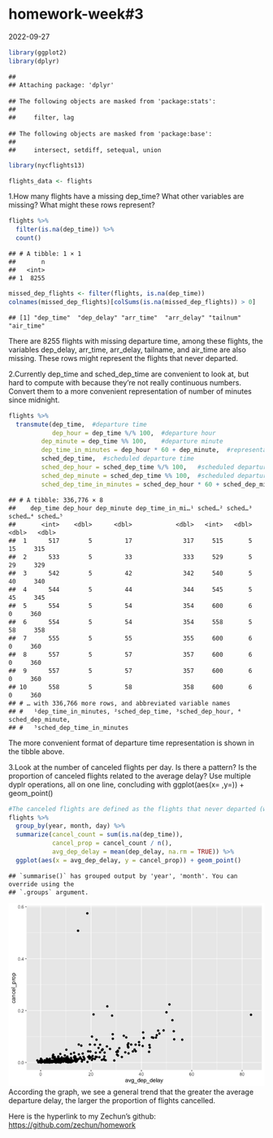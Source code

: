 homework-week#3
================
2022-09-27

``` r
library(ggplot2)
library(dplyr)
```

    ## 
    ## Attaching package: 'dplyr'

    ## The following objects are masked from 'package:stats':
    ## 
    ##     filter, lag

    ## The following objects are masked from 'package:base':
    ## 
    ##     intersect, setdiff, setequal, union

``` r
library(nycflights13)
```

``` r
flights_data <- flights
```

1.How many flights have a missing dep_time? What other variables are
missing? What might these rows represent?

``` r
flights %>% 
  filter(is.na(dep_time)) %>% 
  count()
```

    ## # A tibble: 1 × 1
    ##       n
    ##   <int>
    ## 1  8255

``` r
missed_dep_flights <- filter(flights, is.na(dep_time)) 
colnames(missed_dep_flights)[colSums(is.na(missed_dep_flights)) > 0]
```

    ## [1] "dep_time"  "dep_delay" "arr_time"  "arr_delay" "tailnum"   "air_time"

There are 8255 flights with missing departure time, among these flights,
the variables dep_delay, arr_time, arr_delay, tailname, and air_time are
also missing. These rows might represent the flights that never
departed.

2.Currently dep_time and sched_dep_time are convenient to look at, but
hard to compute with because they’re not really continuous numbers.
Convert them to a more convenient representation of number of minutes
since midnight.

``` r
flights %>% 
  transmute(dep_time,  #departure time 
            dep_hour = dep_time %/% 100,  #departure hour
         dep_minute = dep_time %% 100,    #departure minute
         dep_time_in_minutes = dep_hour * 60 + dep_minute,  #representation of departure time in minutes
         sched_dep_time,  #scheduled departure time
         sched_dep_hour = sched_dep_time %/% 100,   #scheduled departure hour
         sched_dep_minute = sched_dep_time %% 100,  #scheduled departure minute
         sched_dep_time_in_minutes = sched_dep_hour * 60 + sched_dep_minute)  #representation of scheduled departure time in minutes          
```

    ## # A tibble: 336,776 × 8
    ##    dep_time dep_hour dep_minute dep_time_in_mi…¹ sched…² sched…³ sched…⁴ sched…⁵
    ##       <int>    <dbl>      <dbl>            <dbl>   <int>   <dbl>   <dbl>   <dbl>
    ##  1      517        5         17              317     515       5      15     315
    ##  2      533        5         33              333     529       5      29     329
    ##  3      542        5         42              342     540       5      40     340
    ##  4      544        5         44              344     545       5      45     345
    ##  5      554        5         54              354     600       6       0     360
    ##  6      554        5         54              354     558       5      58     358
    ##  7      555        5         55              355     600       6       0     360
    ##  8      557        5         57              357     600       6       0     360
    ##  9      557        5         57              357     600       6       0     360
    ## 10      558        5         58              358     600       6       0     360
    ## # … with 336,766 more rows, and abbreviated variable names
    ## #   ¹​dep_time_in_minutes, ²​sched_dep_time, ³​sched_dep_hour, ⁴​sched_dep_minute,
    ## #   ⁵​sched_dep_time_in_minutes

The more convenient format of departure time representation is shown in
the tibble above.

3.Look at the number of canceled flights per day. Is there a pattern? Is
the proportion of canceled flights related to the average delay? Use
multiple dyplr operations, all on one line, concluding with
ggplot(aes(x= ,y=)) + geom_point()

``` r
#The canceled flights are defined as the flights that never departed (with a missing dep_time)
flights %>% 
  group_by(year, month, day) %>% 
  summarize(cancel_count = sum(is.na(dep_time)),
            cancel_prop = cancel_count / n(),
            avg_dep_delay = mean(dep_delay, na.rm = TRUE)) %>% 
  ggplot(aes(x = avg_dep_delay, y = cancel_prop)) + geom_point()
```

    ## `summarise()` has grouped output by 'year', 'month'. You can override using the
    ## `.groups` argument.

![](readme_files/figure-gfm/unnamed-chunk-5-1.png)<!-- --> According the
graph, we see a general trend that the greater the average departure
delay, the larger the proportion of flights cancelled.

Here is the hyperlink to my Zechun’s github:
<https://github.com/zechun/homework>
